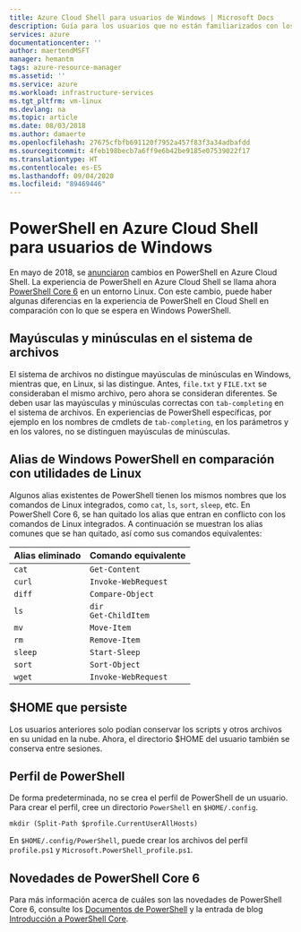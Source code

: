 ```yaml
---
title: Azure Cloud Shell para usuarios de Windows | Microsoft Docs
description: Guía para los usuarios que no están familiarizados con los sistemas Linux
services: azure
documentationcenter: ''
author: maertendMSFT
manager: hemantm
tags: azure-resource-manager
ms.assetid: ''
ms.service: azure
ms.workload: infrastructure-services
ms.tgt_pltfrm: vm-linux
ms.devlang: na
ms.topic: article
ms.date: 08/03/2018
ms.author: damaerte
ms.openlocfilehash: 27675cfbfb691120f7952a457f83f3a34adbafdd
ms.sourcegitcommit: 4feb198becb7a6ff9e6b42be9185e07539022f17
ms.translationtype: HT
ms.contentlocale: es-ES
ms.lasthandoff: 09/04/2020
ms.locfileid: "89469446"
---
```

# <a name="powershell-in-azure-cloud-shell-for-windows-users"></a>PowerShell en Azure Cloud Shell para usuarios de Windows

En mayo de 2018, se [anunciaron](https://azure.microsoft.com/blog/pscloudshellrefresh/) cambios en PowerShell en Azure Cloud Shell.
La experiencia de PowerShell en Azure Cloud Shell se llama ahora [PowerShell Core 6](https://github.com/powershell/powershell) en un entorno Linux.
Con este cambio, puede haber algunas diferencias en la experiencia de PowerShell en Cloud Shell en comparación con lo que se espera en Windows PowerShell.

## <a name="file-system-case-sensitivity"></a>Mayúsculas y minúsculas en el sistema de archivos

El sistema de archivos no distingue mayúsculas de minúsculas en Windows, mientras que, en Linux, si las distingue.
Antes, `file.txt` y `FILE.txt` se consideraban el mismo archivo, pero ahora se consideran diferentes.
Se deben usar las mayúsculas y minúsculas correctas con `tab-completing` en el sistema de archivos.
En experiencias de PowerShell específicas, por ejemplo en los nombres de cmdlets de `tab-completing`, en los parámetros y en los valores, no se distinguen mayúsculas de minúsculas.

## <a name="windows-powershell-aliases-vs-linux-utilities"></a>Alias de Windows PowerShell en comparación con utilidades de Linux

Algunos alias existentes de PowerShell tienen los mismos nombres que los comandos de Linux integrados, como `cat`, `ls`, `sort`, `sleep`, etc. En PowerShell Core 6, se han quitado los alias que entran en conflicto con los comandos de Linux integrados.
A continuación se muestran los alias comunes que se han quitado, así como sus comandos equivalentes:  

|Alias eliminado   |Comando equivalente   |
|---|---|
|`cat`    | `Get-Content` |
|`curl`   | `Invoke-WebRequest` |
|`diff`   | `Compare-Object` |
|`ls`     | `dir` <br> `Get-ChildItem` |
|`mv`     | `Move-Item`   |
|`rm`     | `Remove-Item` |
|`sleep`  | `Start-Sleep` |
|`sort`   | `Sort-Object` |
|`wget`   | `Invoke-WebRequest` |

## <a name="persisting-home"></a>$HOME que persiste

Los usuarios anteriores solo podían conservar los scripts y otros archivos en su unidad en la nube.
Ahora, el directorio $HOME del usuario también se conserva entre sesiones.

## <a name="powershell-profile"></a>Perfil de PowerShell

De forma predeterminada, no se crea el perfil de PowerShell de un usuario.
Para crear el perfil, cree un directorio `PowerShell` en `$HOME/.config`.

```azurepowershell-interactive
mkdir (Split-Path $profile.CurrentUserAllHosts)
```

En `$HOME/.config/PowerShell`, puede crear los archivos del perfil `profile.ps1` y `Microsoft.PowerShell_profile.ps1`.

## <a name="whats-new-in-powershell-core-6"></a>Novedades de PowerShell Core 6

Para más información acerca de cuáles son las novedades de PowerShell Core 6, consulte los [Documentos de PowerShell](/powershell/scripting/whats-new/what-s-new-in-powershell-core-60?view=powershell-6) y la entrada de blog [Introducción a PowerShell Core](https://blogs.msdn.microsoft.com/powershell/2017/06/09/getting-started-with-powershell-core-on-windows-mac-and-linux/).